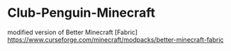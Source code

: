 # Club-Penguin-Minecraft

modified version of Better Minecraft [Fabric] https://www.curseforge.com/minecraft/modpacks/better-minecraft-fabric
